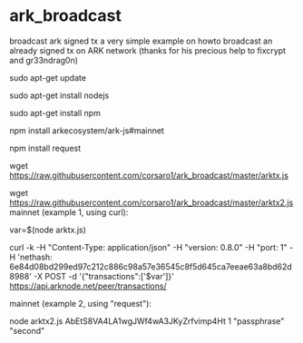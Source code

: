 # ark_broadcast
broadcast ark signed tx
a very simple example on howto broadcast an already signed tx on ARK network (thanks for his precious help to fixcrypt and gr33ndrag0n)

sudo apt-get update

sudo apt-get install nodejs

sudo apt-get install npm

npm install arkecosystem/ark-js#mainnet

npm install request

wget https://raw.githubusercontent.com/corsaro1/ark_broadcast/master/arktx.js

wget https://raw.githubusercontent.com/corsaro1/ark_broadcast/master/arktx2.js
mainnet (example 1, using curl):

var=$(node arktx.js)

curl -k -H "Content-Type: application/json" -H "version: 0.8.0" -H "port: 1" -H 'nethash: 6e84d08bd299ed97c212c886c98a57e36545c8f5d645ca7eeae63a8bd62d8988' -X POST -d '{"transactions":['$var']}' https://api.arknode.net/peer/transactions/


mainnet (example 2, using "request"):

node arktx2.js AbEtS8VA4LA1wgJWf4wA3JKyZrfvimp4Ht 1 "passphrase" "second"
